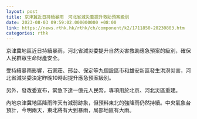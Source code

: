 ```yaml
---
layout: post
title: 京津冀近日持續暴雨　河北省減災委提升救助預案級別
date: 2023-08-03 09:59:02.000000000 +08:00
link: https://news.rthk.hk/rthk/ch/component/k2/1711850-20230803.htm
categories: rthk
---
```


京津冀地區近日持續暴雨，河北省減災委提升自然災害救助應急預案的級別，確保人民群眾生命財產安全。

受持續暴雨影響，石家莊、邢台、保定等九個設區市和雄安新區發生洪澇災害，河北省減災委決定昨晚10時起提升應急預案級別。

另外，發改委宣布，緊急下達一億元人民幣，專項用於北京、河北災區重建。

內地京津冀地區降雨昨天有減弱跡象，但預料東北的強降雨仍然持續。中央氣象台預計，今明兩天，東北將有大到暴雨，局部地區有大雨。
